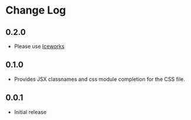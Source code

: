 # Change Log

## 0.2.0

- Please use [Iceworks](https://marketplace.visualstudio.com/items?itemName=iceworks-team.iceworks)

## 0.1.0
- Provides JSX classnames and css module completion for the CSS file.

## 0.0.1

- Initial release